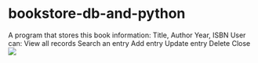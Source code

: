 # bookstore-db-and-python
A program that stores this book information: Title, Author Year, ISBN  User can: View all records Search an entry Add entry Update entry Delete Close
![](https://media.discordapp.net/attachments/636297176896634888/685926738823479338/Screenshot_from_2020-03-07_19-06-48.png)

